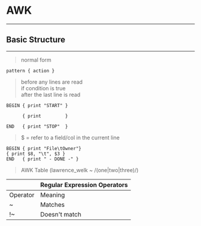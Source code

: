 # AWK  
------

## Basic Structure
---
> normal form

    pattern { action }

> before any lines are read   
> if condition is true   
> after the last line is read

    BEGIN { print "START" }

          { print         } 

    END   { print "STOP"  }
    

> $ = refer to a field/col in the current line

    BEGIN { print "File\tOwner"}
    { print $8, "\t", $3 }
    END   { print " - DONE -" }


     
        
         
> AWK Table (lawrence_welk ~ /(one|two|three)/)


| | Regular Expression Operators |
|--------|----------------------|
| Operator	    |      Meaning   |
|~	|Matches|
|!~	|Doesn't match|


